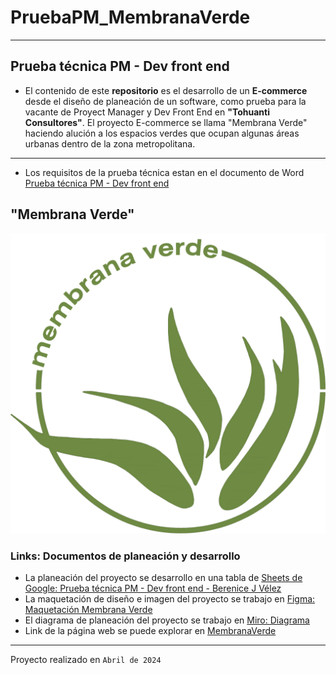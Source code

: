 # PruebaPM_MembranaVerde

---
## Prueba técnica PM - Dev front end
+ El contenido de este **repositorio** es el desarrollo de un **E-commerce** desde el diseño de planeación de un software, como prueba para la vacante de Proyect Manager y Dev Front End en **"Tohuanti Consultores"**.
El proyecto E-commerce se llama "Membrana Verde" haciendo alución a los espacios verdes que ocupan algunas áreas urbanas dentro de la zona metropolitana. 
---
+ Los requisitos de la prueba técnica estan en el documento de Word [Prueba técnica PM - Dev front end](https://docs.google.com/document/d/1w1mYqCQS1Bl0Sm3KATVMGtYXY_MN3mcbIDRdQ7IM9eg/edit?usp=sharing)

## "Membrana Verde"

![Logotipo color Verde de la marca](./src/Logotipo/LogoVerde.png)

### Links: Documentos de planeación y desarrollo
+ La planeación del proyecto se desarrollo en una tabla de [Sheets de Google: Prueba técnica PM - Dev front end - Berenice J Vélez](https://docs.google.com/spreadsheets/d/1pi5o6heIiNOvVaYZn1A-ZYZ2YkuuBH50LRGLNVF8uBk/edit?usp=sharing)
+ La maquetación de diseño e imagen del proyecto se trabajo en [Figma: Maquetación Membrana Verde](https://www.figma.com/file/OggSLRN7R493STNgnluTZ8/Membrana?type=design&node-id=0%3A1&mode=design&t=EePMgxlWjQyW6xvN-1)
+ El diagrama de planeación del proyecto se trabajo en [Miro: Diagrama](https://miro.com/welcomeonboard/Zm1GVk5ZU2ZxUEJjMTRudnhsazB4NXlBVEZXMmhaQ2l2cWdiQkZKTDhDVUlFQnN5dWZqdExOUDZTbUh0OVZJVHwzNDU4NzY0NTg1MTMyMjAyNjkyfDI=?share_link_id=736584149619)
+ Link de la página web se puede explorar en [MembranaVerde](https://berezvelez.github.io/PruebaPM_MembranaVerde/)

---

Proyecto realizado en `Abril de 2024`